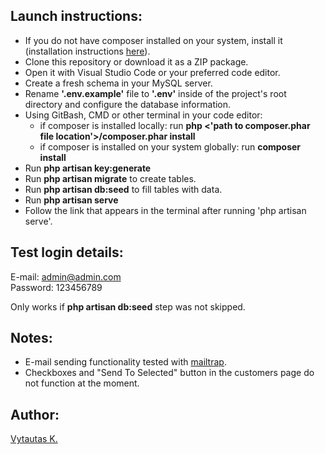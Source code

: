 ## Launch instructions:

-   If you do not have composer installed on your system, install it (installation instructions [here](https://getcomposer.org/download)).
-   Clone this repository or download it as a ZIP package.
-   Open it with Visual Studio Code or your preferred code editor.
-   Create a fresh schema in your MySQL server.
-   Rename **'.env.example'** file to **'.env'** inside of the project's root directory and configure the database information.
-   Using GitBash, CMD or other terminal in your code editor:
    -   if composer is installed locally: run **php <'path to composer.phar file location'>/composer.phar install**
    -   if composer is installed on your system globally: run **composer install**
-   Run **php artisan key:generate**
-   Run **php artisan migrate** to create tables.
-   Run **php artisan db:seed** to fill tables with data.
-   Run **php artisan serve**
-   Follow the link that appears in the terminal after running 'php artisan serve'.

## Test login details:

E-mail: admin@admin.com <br>
Password: 123456789

Only works if **php artisan db:seed** step was not skipped.

## Notes:

-   E-mail sending functionality tested with [mailtrap](https://mailtrap.io/).
-   Checkboxes and "Send To Selected" button in the customers page do not function at the moment.

## Author:

[Vytautas K.](https://github.com/VytautasKaz)
